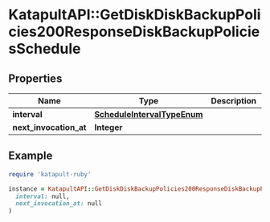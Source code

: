 # KatapultAPI::GetDiskDiskBackupPolicies200ResponseDiskBackupPoliciesSchedule

## Properties

| Name | Type | Description | Notes |
| ---- | ---- | ----------- | ----- |
| **interval** | [**ScheduleIntervalTypeEnum**](ScheduleIntervalTypeEnum.md) |  | [optional] |
| **next_invocation_at** | **Integer** |  | [optional] |

## Example

```ruby
require 'katapult-ruby'

instance = KatapultAPI::GetDiskDiskBackupPolicies200ResponseDiskBackupPoliciesSchedule.new(
  interval: null,
  next_invocation_at: null
)
```


